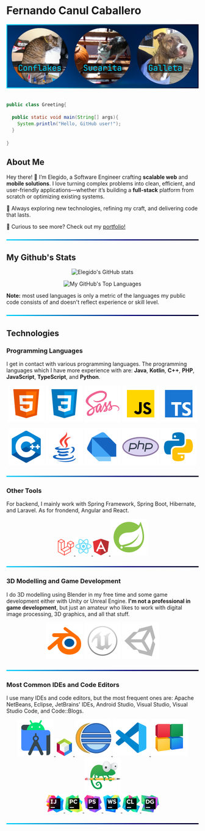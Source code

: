 # Fernando Canul Caballero

![BackGround](img/cover.png)

```java

public class Greeting{

  public static void main(String[] args){
    System.println("Hello, GitHub user!");
  }

}

```

## About Me

Hey there! 👋 I’m Elegido, a Software Engineer crafting **scalable web** and **mobile solutions**.
I love turning complex problems into clean, efficient, and user-friendly applications—whether it’s building a **full-stack** platform from scratch or optimizing existing systems.

🚀 Always exploring new technologies, refining my craft, and delivering code that lasts.

🔗 Curious to see more? Check out my [portfolio!](https://elegidocodes.com/projects/portfolio)

![BackGround](img/line.png)

## My Github's Stats

<div align="center">

![Elegido's GitHub stats](https://github-readme-stats-elegido.vercel.app/api?username=elegidocodes&rank_icon=github&show_icons=true&theme=transparent)

![My GitHub's Top Languages](https://github-readme-stats-elegido.vercel.app/api/top-langs/?username=elegidocodes&langs_count=10&layout=donut-vertical&theme=transparent)

</div>  

**Note:** most used languages is only a metric of the languages my public code consists of and doesn't reflect experience or skill level.

![BackGround](img/line.png)

## Technologies

### Programming Languages

I get in contact with various programming languages. The programming languages which I have more experience with are: **Java**, **Kotlin**, **C++**, **PHP**, **JavaScript**, **TypeScript**, and **Python**.

<div align="center">

![HTML5](img/icons/html.svg)
![CSS3](img/icons/css.svg)
![Sass](img/icons/sass.svg)
![JavaScript](img/icons/javascript.svg)
![TypeScript](img/icons/typescript.svg)

![C++](img/icons/cpp.svg)
![Java](img/icons/java.svg)
![Dart](img/icons/dart.svg)
![PHP](img/icons/php.svg)
![Python](img/icons/python.svg)



</div>

![BackGround](img/line.png)

### Other Tools

For backend, I mainly work with Spring Framework, Spring Boot, Hibernate, and Laravel. As for frondend, Angular and React.

<div align="center">

<div>
<a href="img/icons/laravel.svg" target="_blank">
<img src="img/icons/laravel.svg" width="42" height="auto">
</a>
<a href="img/icons/react.svg" target="_blank">
<img src="img/icons/react.svg" width="42" height="auto">
</a>
<a href="img/icons/angular.svg" target="_blank">
<img src="img/icons/angular.svg" width="42" height="auto">
</a>
<a href="img/icons/spring.svg" target="_blank">
<img src="img/icons/spring.svg">
</a>
</div>

</div>

![BackGround](img/line.png)

### 3D Modelling and Game Development

I do 3D modelling using Blender in my free time and some game development either with Unity or Unreal Engine. **I'm not a professional in game development**, but just an amateur who likes to work with digital image processing, 3D graphics, and all that stuff. 

<div align="center">

![Blender](img/icons/blender.svg)
![Unreal Engine](img/icons/unreal.svg)
![Unity](img/icons/unity.svg)

</div>

![BackGround](img/line.png)

### Most Common IDEs and Code Editors

I use many IDEs and code editors, but the most frequent ones are: Apache NetBeans, Eclipse, JetBrains' IDEs, Android Studio, Visual Studio, Visual Studio Code, and Code::Blogs.

<div align="center">

<div>
<a href="img/icons/studio.svg" target="_blank">
<img src="img/icons/studio.svg">
</a>
<a href="img/icons/netbeans.svg" target="_blank">
<img src="img/icons/netbeans.svg" width="46" height="auto">
</a>
<a href="img/icons/eclipse.svg" target="_blank">
<img src="img/icons/eclipse.svg">
</a>
<a href="img/icons/vsc.svg" target="_blank">
<img src="img/icons/vsc.svg">
</a>
<a href="img/icons/blocks.svg" target="_blank">
<img src="img/icons/blocks.svg">
</a>
<a href="img/icons/notepad.svg" target="_blank">
<img src="img/icons/notepad.svg">
</a>
</div>

<div>
<a href="img/icons/idea.svg" target="_blank">
<img src="img/icons/idea.svg" width="46" height="auto">
</a>
<a href="img/icons/pycharm.svg" target="_blank">
<img src="img/icons/pycharm.svg" width="46" height="auto">
</a>
<a href="img/icons/phpstorm.svg" target="_blank">
<img src="img/icons/phpstorm.svg" width="46" height="auto">
</a>
<a href="img/icons/webstorm.svg" target="_blank">
<img src="img/icons/webstorm.svg" width="46" height="auto">
</a>
<a href="img/icons/clion.svg" target="_blank">
<img src="img/icons/clion.svg" width="46" height="auto">
</a>
<a href="img/icons/datagrip.svg" target="_blank">
<img src="img/icons/datagrip.svg" width="46" height="auto">
</a>
</div>

</div>

![BackGround](img/line.png)
